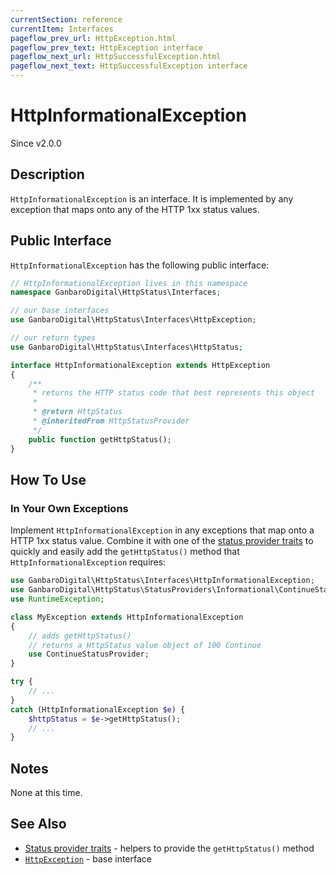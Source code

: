 ```yaml
---
currentSection: reference
currentItem: Interfaces
pageflow_prev_url: HttpException.html
pageflow_prev_text: HttpException interface
pageflow_next_url: HttpSuccessfulException.html
pageflow_next_text: HttpSuccessfulException interface
---
```


# HttpInformationalException

<div class="callout info">
Since v2.0.0
</div>

## Description

`HttpInformationalException` is an interface. It is implemented by any exception that maps onto any of the HTTP 1xx status values.

## Public Interface

`HttpInformationalException` has the following public interface:

```php
// HttpInformationalException lives in this namespace
namespace GanbaroDigital\HttpStatus\Interfaces;

// our base interfaces
use GanbaroDigital\HttpStatus\Interfaces\HttpException;

// our return types
use GanbaroDigital\HttpStatus\Interfaces\HttpStatus;

interface HttpInformationalException extends HttpException
{
    /**
     * returns the HTTP status code that best represents this object
     *
     * @return HttpStatus
     * @inheritedFrom HttpStatusProvider
     */
    public function getHttpStatus();
}
```

## How To Use

### In Your Own Exceptions

Implement `HttpInformationalException` in any exceptions that map onto a HTTP 1xx status value. Combine it with one of the [status provider traits](../StatusProviders/index.html) to quickly and easily add the `getHttpStatus()` method that `HttpInformationalException` requires:

```php
use GanbaroDigital\HttpStatus\Interfaces\HttpInformationalException;
use GanbaroDigital\HttpStatus\StatusProviders\Informational\ContinueStatusProvider;
use RuntimeException;

class MyException extends HttpInformationalException
{
    // adds getHttpStatus()
    // returns a HttpStatus value object of 100 Continue
    use ContinueStatusProvider;
}

try {
    // ...
}
catch (HttpInformationalException $e) {
    $httpStatus = $e->getHttpStatus();
    // ...
}
```

## Notes

None at this time.

## See Also

* [Status provider traits](../StatusProviders/index.html) - helpers to provide the `getHttpStatus()` method
* [`HttpException`](HttpException.html) - base interface
